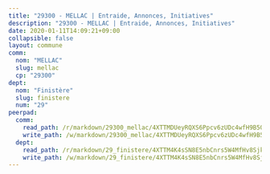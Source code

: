 ```yaml
---
title: "29300 - MELLAC | Entraide, Annonces, Initiatives"
description: "29300 - MELLAC | Entraide, Annonces, Initiatives"
date: 2020-01-11T14:09:21+09:00
collapsible: false
layout: commune
comm:
  nom: "MELLAC"
  slug: mellac
  cp: "29300"
dept:
  nom: "Finistère"
  slug: finistere
  num: "29"
peerpad:
  comm:
    read_path: /r/markdown/29300_mellac/4XTTMDUeyRQXS6Ppcv6zUDc4wfH9B5QJnK5mM5wvRVPCLLmtQ
    write_path: /w/markdown/29300_mellac/4XTTMDUeyRQXS6Ppcv6zUDc4wfH9B5QJnK5mM5wvRVPCLLmtQ-K3TgThGE9Fp47koB4qaJcHqpF5E24tPB5WJx69MyEEdPHLZ9BkWJ4anfkKt1BQhBayXMFJ5ZHcUV6NDWVyJ36K96ogPHAey4RqUGYSLpVP1YGhoZ3bZRphYFiZS2DaCaxKobF9rL
  dept:
    read_path: /r/markdown/29_finistere/4XTTM4K4sSN8E5nbCnrs5W4MfHv8SjkZXZkMiZwJKZCUFreuC
    write_path: /w/markdown/29_finistere/4XTTM4K4sSN8E5nbCnrs5W4MfHv8SjkZXZkMiZwJKZCUFreuC-K3TgUmttHvLKDBu5vxQ3oPzTia91UxXiaB3vEFjsHJiDiJD9aQfr6ibvcPa75Eo3oX7ob78s9tVxCKrtPM9bLAmDziVCSFjEgZbp3rqL8Ji8Q5aZhxfTcqkGX75WxHS6TQxtiQQ6
---
```


